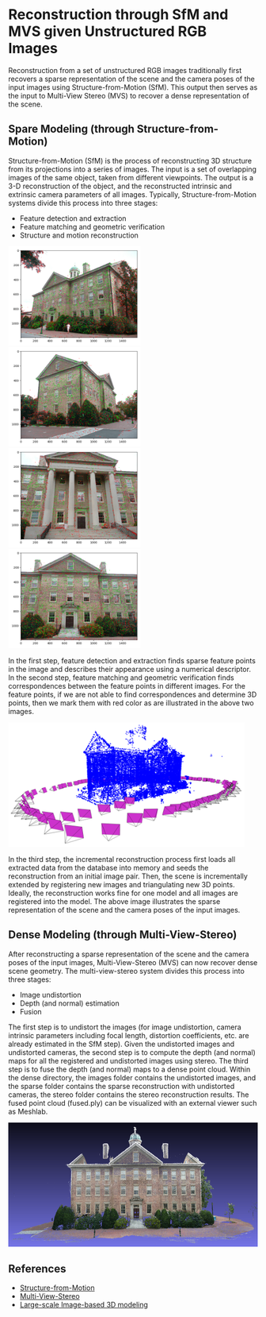 # Reconstruction through SfM and MVS given Unstructured RGB Images
Reconstruction from a set of unstructured RGB images traditionally first recovers a sparse representation of the scene and the camera poses of the input images using Structure-from-Motion (SfM). This output then serves as the input to Multi-View Stereo (MVS) to recover a dense representation of the scene.
## Spare Modeling (through Structure-from-Motion)
Structure-from-Motion (SfM) is the process of reconstructing 3D structure from its projections into a series of images. The input is a set of overlapping images of the same object, taken from different viewpoints. The output is a 3-D reconstruction of the object, and the reconstructed intrinsic and extrinsic camera parameters of all images. Typically, Structure-from-Motion systems divide this process into three stages:
* Feature detection and extraction
* Feature matching and geometric verification
* Structure and motion reconstruction

<img src="pics/80.png" height=200px />
<img src="pics/90.png" height=200px />
<img src="pics/30.png" height=200px />
<img src="pics/70.png" height=200px />

In the first step, feature detection and extraction finds sparse feature points in the image and describes their appearance using a numerical descriptor. In the second step, feature matching and geometric verification finds correspondences between the feature points in different images. For the feature points, if we are not able to find correspondences and determine 3D points, then we mark them with red color as are illustrated in the above two images.

<img src="pics/recon1.png" height=250px />

In the third step, the incremental reconstruction process first loads all extracted data from the database into memory and seeds the reconstruction from an initial image pair. Then, the scene is incrementally extended by registering new images and triangulating new 3D points. Ideally, the reconstruction works fine for one model and all images are registered into the model. The above image illustrates the sparse representation of the scene and the camera poses of the input images.

## Dense Modeling (through Multi-View-Stereo)
After reconstructing a sparse representation of the scene and the camera poses of the input images, Multi-View-Stereo (MVS) can now recover dense scene geometry. The multi-view-stereo system divides this process into three stages:
* Image undistortion
* Depth (and normal) estimation
* Fusion

The first step is to undistort the images (for image undistortion, camera intrinsic parameters including focal length, distortion coefficients, etc. are already estimated in the SfM step). Given the undistorted images and undistorted cameras, the second step is to compute the depth (and normal) maps for all the registered and undistorted images using stereo. The third step is to fuse the depth (and normal) maps to a dense point cloud. Within the dense directory, the images folder contains the undistorted images, and the sparse folder contains the sparse reconstruction with undistorted cameras, the stereo folder contains the stereo reconstruction results. The fused point cloud (fused.ply) can be visualized with an external viewer such as Meshlab.

<img src="pics/recon2.png" height=250px />

## References
* [Structure-from-Motion](https://demuc.de/papers/schoenberger2016sfm.pdf)
* [Multi-View-Stereo](https://demuc.de/papers/schoenberger2016mvs.pdf)
* [Large-scale Image-based 3D modeling](https://demuc.de/tutorials/cvpr2017/)